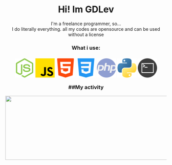 <h1 align="center">Hi! Im GDLev</h1>
<p align="center">I'm a freelance programmer, so...<br>I do literally everything. all my codes are opensource and can be used without a license</p>
<h3 align="center">What i use:<h3>
<p align="center">
  <img width=60 height=60 src="./icons/nodejs.png">
  <img width=60 height=60 src="./icons/js.png">
  <img width=60 height=60 src="./icons/html.png">
  <img width=60 height=60 src="./icons/css.png">
  <img width=60 height=60 src="./icons/php.png">
  <img width=60 height=60 src="./icons/python.png">
  <img width=60 height=60 src="./icons/sh.png">
 </p>
 <div align="center">
   ##My activity
  </div>
  
  <p align="center">
  <img width="600" height="200" src="https://github-readme-stats.vercel.app/api/wakatime?username=GDLev&theme=dracula">
</p>



